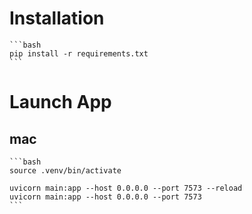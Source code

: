 # Installation

    ```bash
    pip install -r requirements.txt
    ```

# Launch App

## mac

    ```bash
    source .venv/bin/activate

    uvicorn main:app --host 0.0.0.0 --port 7573 --reload
    uvicorn main:app --host 0.0.0.0 --port 7573
    ```
